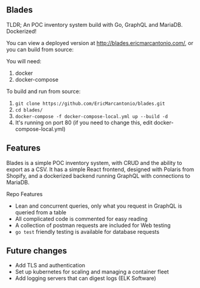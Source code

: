 ## Blades

TLDR; An POC inventory system build with Go, GraphQL and MariaDB. Dockerized!

You can view a deployed version at http://blades.ericmarcantonio.com/, or you can build from source:

You will need:
1. docker
2. docker-compose

To build and run from source:

1. `git clone https://github.com/EricMarcantonio/blades.git`
2. `cd blades/`
3. `docker-compose -f docker-compose-local.yml up --build -d`
4. It's running on port 80 (if you need to change this, edit docker-compose-local.yml)


## Features

Blades is a simple POC inventory system, with CRUD and the ability to export as a CSV.
It has a simple React frontend, designed with Polaris from Shopify, and a dockerized backend running GraphQL with connections to MariaDB.

Repo Features
- Lean and concurrent queries, only what you request in GraphQL is queried from a table
- All complicated code is commented for easy reading
- A collection of postman requests are included for Web testing
- `go test` friendly testing is available for database requests


## Future changes
- Add TLS and authentication
- Set up kubernetes for scaling and managing a container fleet
- Add logging servers that can digest logs (ELK Software)


